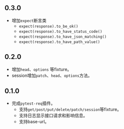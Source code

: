## 0.3.0

* 增加`expect`断言类
    * `expect(response).to_be_ok()`
    * `expect(response).to_have_status_code()`
    * `expect(response).to_have_json_matching()`
    * `expect(response).to_have_path_value()`

## 0.2.0

* 增加`head`、`options` 等fixture。
* session增加`patch`、`head`、`options`方法。

## 0.1.0

* 完成`pytest-req`插件。
    * 支持`get/post/put/delete/patch/session`等fixture。
    * 支持日志显示接口请求和影响信息。
    * 支持base-url。